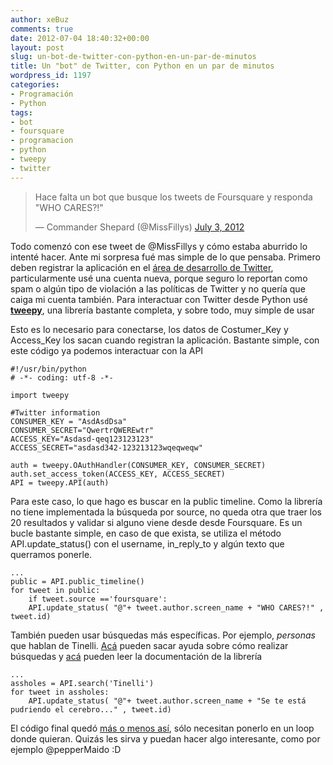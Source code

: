 ```yaml
---
author: xeBuz
comments: true
date: 2012-07-04 18:40:32+00:00
layout: post
slug: un-bot-de-twitter-con-python-en-un-par-de-minutos
title: Un "bot" de Twitter, con Python en un par de minutos
wordpress_id: 1197
categories:
- Programación
- Python
tags:
- bot
- foursquare
- programacion
- python
- tweepy
- twitter
---
```


<blockquote>Hace falta un bot que busque los tweets de Foursquare y responda "WHO CARES?!"

— Commander Shepard (@MissFillys) [July 3, 2012](https://twitter.com/MissFillys/status/220272671894671360)</blockquote>



Todo comenzó con ese tweet de @MissFillys y cómo estaba aburrido lo intenté hacer. Ante mi sorpresa fué mas simple de lo que pensaba. Primero deben registrar la aplicación en el [área de desarrollo de Twitter](https://dev.twitter.com/apps), particularmente usé una cuenta nueva, porque seguro lo reportan como spam o algún tipo de violación a las políticas de Twitter y no quería que caiga mi cuenta también. Para interactuar con Twitter desde Python usé **[tweepy](https://github.com/tweepy/tweepy)**, una librería bastante completa, y sobre todo, muy simple de usar

Esto es lo necesario para conectarse, los datos de Costumer_Key y Access_Key los sacan cuando registran la aplicación. Bastante simple, con este código ya podemos interactuar con la API

    
    
    #!/usr/bin/python
    # -*- coding: utf-8 -*-
    
    import tweepy
    
    #Twitter information
    CONSUMER_KEY = "AsdAsdDsa"
    CONSUMER_SECRET="QwertrQWEREwtr"
    ACCESS_KEY="Asdasd-qeq123123123"
    ACCESS_SECRET="asdasd342-123213123wqeqweqw"
    
    auth = tweepy.OAuthHandler(CONSUMER_KEY, CONSUMER_SECRET)
    auth.set_access_token(ACCESS_KEY, ACCESS_SECRET)
    API = tweepy.API(auth)



Para este caso, lo que hago es buscar en la public timeline. Como la librería no tiene implementada la búsqueda por source, no queda otra que traer los 20 resultados y validar si alguno viene desde desde Foursquare. Es un bucle bastante simple, en caso de que exista, se utiliza el método API.update_status() con el username, in_reply_to y algún texto que querramos ponerle.

    
    
    ...
    public = API.public_timeline()
    for tweet in public:
        if tweet.source =='foursquare':
    	API.update_status( "@"+ tweet.author.screen_name + "WHO CARES?!" , tweet.id)



También pueden usar búsquedas más específicas. Por ejemplo, _personas_ que hablan de Tinelli. [Acá](https://dev.twitter.com/docs/using-search) pueden sacar ayuda sobre cómo realizar búsquedas y [acá](http://packages.python.org/tweepy/html/api.html) pueden leer la documentación de la librería

    
    
    ...
    assholes = API.search('Tinelli')
    for tweet in assholes:
    	API.update_status( "@"+ tweet.author.screen_name + "Se te está pudriendo el cerebro..." , tweet.id)

	

El código final quedó [más o menos así](https://gist.github.com/3044158), sólo necesitan ponerlo en un loop donde quieran. Quizás les sirva y puedan hacer algo interesante, como por ejemplo @pepperMaido :D
